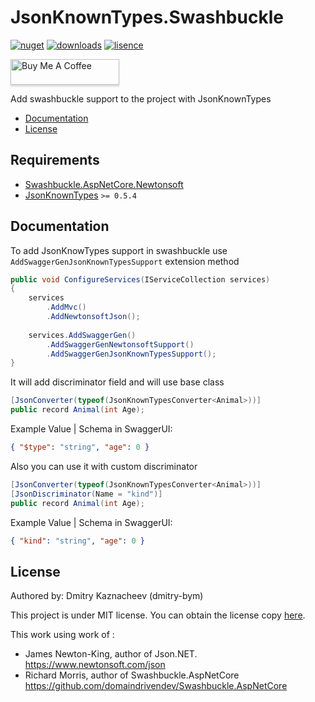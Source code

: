 # JsonKnownTypes.Swashbuckle

[![nuget](https://img.shields.io/nuget/v/JsonKnownTypes.Swashbuckle?style=flat-square)](https://www.nuget.org/packages/JsonKnownTypes.Swashbuckle)
[![downloads](https://img.shields.io/nuget/dt/JsonKnownTypes.Swashbuckle?style=flat-square)](https://www.nuget.org/packages/JsonKnownTypes.Swashbuckle)
[![lisence](https://img.shields.io/badge/lisence-MIT-green?style=flat-square)](https://github.com/dmitry-bym/JsonKnownTypes.Swashbuckle/blob/main/LICENSE)

<a href="https://www.buymeacoffee.com/dmitry.bym" target="_blank"><img src="https://www.buymeacoffee.com/assets/img/custom_images/yellow_img.png" alt="Buy Me A Coffee" style="height: 41px !important;width: 174px !important;box-shadow: 0px 3px 2px 0px rgba(190, 190, 190, 0.5) !important;-webkit-box-shadow: 0px 3px 2px 0px rgba(190, 190, 190, 0.5) !important;" ></a>

Add swashbuckle support to the project with JsonKnownTypes

- [Documentation](#Documentation)
- [License](#License)

## Requirements
- [Swashbuckle.AspNetCore.Newtonsoft](https://github.com/domaindrivendev/Swashbuckle.AspNetCore)
- [JsonKnownTypes](https://github.com/dmitry-bym/JsonKnownTypes) `>= 0.5.4`



## Documentation
To add JsonKnowTypes support in swashbuckle use `AddSwaggerGenJsonKnownTypesSupport` extension method
```c#
public void ConfigureServices(IServiceCollection services)
{
    services
        .AddMvc()
        .AddNewtonsoftJson();
    
    services.AddSwaggerGen()
        .AddSwaggerGenNewtonsoftSupport()
        .AddSwaggerGenJsonKnownTypesSupport();
}
```

It will add discriminator field and will use base class
```c#
[JsonConverter(typeof(JsonKnownTypesConverter<Animal>))]
public record Animal(int Age);
```
Example Value | Schema in SwaggerUI:
```json
{ "$type": "string", "age": 0 }
```

Also you can use it with custom discriminator
```c#
[JsonConverter(typeof(JsonKnownTypesConverter<Animal>))]
[JsonDiscriminator(Name = "kind")]
public record Animal(int Age);
```
Example Value | Schema in SwaggerUI:
```json
{ "kind": "string", "age": 0 }
```

## License

Authored by: Dmitry Kaznacheev (dmitry-bym)

This project is under MIT license. You can obtain the license copy [here](https://github.com/dmitry-bym/JsonKnownTypes.Swashbuckle/blob/main/LICENSE).

This work using work of :
 - James Newton-King, author of Json.NET. https://www.newtonsoft.com/json
 - Richard Morris, author of Swashbuckle.AspNetCore https://github.com/domaindrivendev/Swashbuckle.AspNetCore
